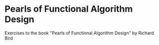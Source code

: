 # Pearls of Functional Algorithm Design

Exercises to the book "Pearls of Functional Algorithm Design" by Richard Bird
